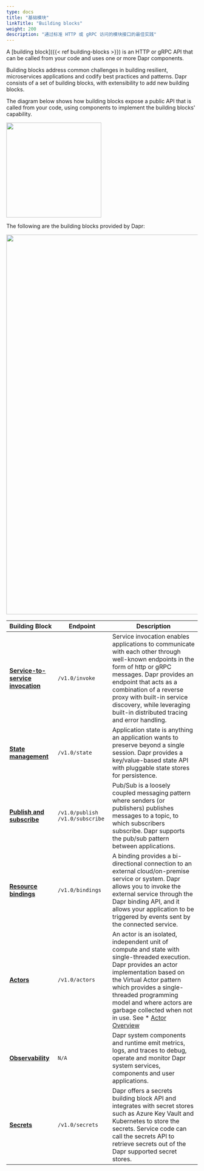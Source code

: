 ```yaml
---
type: docs
title: "基础模块"
linkTitle: "Building blocks"
weight: 200
description: "通过标准 HTTP 或 gRPC 访问的模块接口的最佳实践"
---
```


A [building block]({{< ref building-blocks >}}) is an HTTP or gRPC API that can be called from your code and uses one or more Dapr components.

Building blocks address common challenges in building resilient, microservices applications and codify best practices and patterns. Dapr consists of a set of building blocks, with extensibility to add new building blocks.

The diagram below shows how building blocks expose a public API that is called from your code, using components to implement the building blocks' capability.

<img src="/images/concepts-building-blocks.png" width=250>

The following are the building blocks provided by Dapr:

<img src="/images/building_blocks.png" width=1000>

| Building Block                                | Endpoint                          | Description                                                                                                                                                                                                                                                                                                                              |
| --------------------------------------------- | --------------------------------- | ---------------------------------------------------------------------------------------------------------------------------------------------------------------------------------------------------------------------------------------------------------------------------------------------------------------------------------------- |
| [**Service-to-service invocation**]({{X1X}}) | `/v1.0/invoke`                    | Service invocation enables applications to communicate with each other through well-known endpoints in the form of http or gRPC messages. Dapr provides an endpoint that acts as a combination of a reverse proxy with built-in service discovery, while leveraging built-in distributed tracing and error handling.                     |
| [**State management**]({{X6X}})              | `/v1.0/state`                     | Application state is anything an application wants to preserve beyond a single session. Dapr provides a key/value-based state API with pluggable state stores for persistence.                                                                                                                                                           |
| [**Publish and subscribe**]({{X11X}})        | `/v1.0/publish` `/v1.0/subscribe` | Pub/Sub is a loosely coupled messaging pattern where senders (or publishers) publishes messages to a topic, to which subscribers subscribe. Dapr supports the pub/sub pattern between applications.                                                                                                                                      |
| [**Resource bindings**]({{X18X}})            | `/v1.0/bindings`                  | A binding provides a bi-directional connection to an external cloud/on-premise service or system. Dapr allows you to invoke the external service through the  Dapr binding API, and it allows your application to be triggered by events sent by the connected service.                                                                  |
| [**Actors**]({{X23X}})                       | `/v1.0/actors`                    | An actor is an isolated, independent unit of compute and state with single-threaded execution. Dapr provides an actor implementation based on the Virtual Actor pattern which provides a single-threaded programming model and where actors are garbage collected when not in use. See * [Actor Overview](./actors#understanding-actors) |
| [**Observability**]({{X29X}})                | `N/A`                             | Dapr system components and runtime emit metrics, logs, and traces to debug, operate and monitor Dapr system services, components and user applications.                                                                                                                                                                                  |
| [**Secrets**]({{X34X}})                      | `/v1.0/secrets`                   | Dapr offers a secrets building block API and integrates with secret stores such as Azure Key Vault and Kubernetes to store the secrets. Service code can call the secrets API to retrieve secrets out of the Dapr supported secret stores.                                                                                               |

